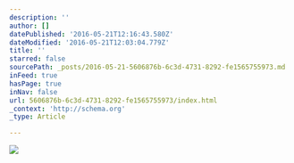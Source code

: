 ```yaml
---
description: ''
author: []
datePublished: '2016-05-21T12:16:43.580Z'
dateModified: '2016-05-21T12:03:04.779Z'
title: ''
starred: false
sourcePath: _posts/2016-05-21-5606876b-6c3d-4731-8292-fe1565755973.md
inFeed: true
hasPage: true
inNav: false
url: 5606876b-6c3d-4731-8292-fe1565755973/index.html
_context: 'http://schema.org'
_type: Article

---
```

![](https://the-grid-user-content.s3-us-west-2.amazonaws.com/56427349-abdf-4d9a-8d22-ef67918b89d8.jpg)